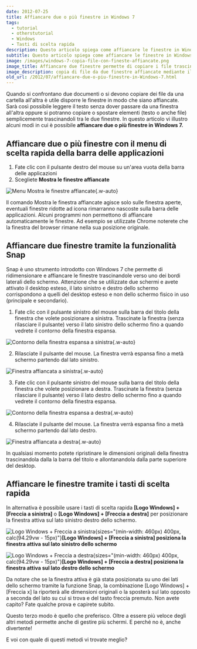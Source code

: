 ```yaml
---
date: 2012-07-25
title: Affiancare due o più finestre in Windows 7
tags:
  - tutorial
  - otherstutorial
  - Windows
  - Tasti di scelta rapida
description: Questo articolo spiega come affiancare le finestre in Windows 7. Vengono descritti l'affiancamento automatico tramite il menu della barra della applicazioni, la funzionalità Snap per affiancare due finestre e l'uso dei tasti di scelta rapida
subtitle: Questo articolo spiega come affiancare le finestre in Windows 7. Vengono descritti l'affiancamento automatico tramite il menu della barra della applicazioni, la funzionalità Snap per affiancare due finestre e l'uso dei tasti di scelta rapida
image: /images/windows-7-copia-file-con-fineste-affiancate.png
image_title: Affiancare due finestre permette di copiare i file trascinandoli da una finestra all'altra
image_description: copia di file da due finestre affiancate mediante il trascinamento della selezione
old_url: /2012/07/affiancare-due-o-piu-finestre-in-Windows-7.html
---
```


Quando si confrontano due documenti o si devono copiare dei file da una cartella all'altra è utile disporre le finestre in modo che siano affiancate. Sarà così possibile leggere il testo senza dover passare da una finestra all'altra oppure si potranno copiare o spostare elementi (testo o anche file) semplicemente trascinandoli tra le due finestre. In questo articolo vi illustro alcuni modi in cui è possibile **affiancare due o più finestre in Windows 7.**

## Affiancare due o più finestre con il menu di scelta rapida della barra delle applicazioni

1. Fate clic con il pulsante destro del mouse su un'area vuota della barra delle applicazioni
2. Scegliete **Mostra le finestre affiancate**

![Menu Mostra le finestre affiancate](/images/windows-mostra-finestre-affiancate.png "Tramite il menu della barra delle applicazioni è possibile affiancare le finestre aperte sul desktop"){.w-auto}

Il comando Mostra le finestra affiancate agisce solo sulle finestra aperte, eventuali finestre ridotte ad icona rimarranno nascoste sulla barra delle applicazioni. Alcuni programmi non permettono di affiancare automaticamente le finestre. Ad esempio se utilizzate Chrome noterete che la finestra del browser rimane nella sua posizione originale.

## Affiancare due finestre tramite la funzionalità Snap

Snap è uno strumento introdotto con Windows 7 che permette di ridimensionare e affiancare le finestre trascinandole verso uno dei bordi laterali dello schermo. Attenzione che se utilizzate due schermi e avete attivato il desktop esteso, il lato sinistro e destro dello schermo corrispondono a quelli del desktop esteso e non dello schermo fisico in uso (principale e secondario).

1. Fate clic con il pulsante sinistro del mouse sulla barra del titolo della finestra che volete posizionare a sinistra. Trascinate la finestra (senza rilasciare il pulsante) verso il lato sinistro dello schermo fino a quando vedrete il contorno della finestra espansa.

![Contorno della finestra espansa a sinistra](/images/windows-affiancare-finestra-a-sinistra-con-Snap.png "Trascinando la finestra verso sinistra compare la sagoma del contorno della finestra espansa"){.w-auto}

2. Rilasciate il pulsante del mouse. La finestra verrà espansa fino a metà schermo partendo dal lato sinistro.

![Finestra affiancata a sinistra](/images/windows-finestra-affiancata-a-sinistra-con-Snap.png "Rilasciando il pulsante del mouse la finestra sarà ridimensionata e affiancata a sinistra"){.w-auto}

3. Fate clic con il pulsante sinistro del mouse sulla barra del titolo della finestra che volete posizionare a destra. Trascinate la finestra (senza rilasciare il pulsante) verso il lato destro dello schermo fino a quando vedrete il contorno della finestra espansa.

![Contorno della finestra espansa a destra](/images/windows-affiancare-finestra-a-destra-con-Snap.png "Trascinando la finestra verso destra compare la sagoma del contorno della finestra espansa"){.w-auto}

4. Rilasciate il pulsante del mouse. La finestra verrà espansa fino a metà schermo partendo dal lato destro.

![Finestra affiancata a destra](/images/windows-finestra-affiancata-a-destra-con-Snap.png "Rilasciando il pulsante del mouse la finestra sarà ridimensionata e affiancata a destra"){.w-auto}

In qualsiasi momento potete ripristinare le dimensioni originali della finestra trascinandola dalla la barra del titolo e allontanandola dalla parte superiore del desktop.

## Affiancare le finestre tramite i tasti di scelta rapida

In alternativa è possibile usare i tasti di scelta rapida **[Logo Windows] + [Freccia a sinistra]** o **[Logo Windows] + [Freccia a destra]** per posizionare la finestra attiva sul lato sinistro destro dello schermo.

![Logo Windows + Freccia a sinistra](/images/logo-windows+freccia-sinistra.jpg "La combinazione di tasti [Logo Windows] + [Freccia a sinistra] posiziona la finestra attiva sul lato sinistro dello schermo"){sizes="(min-width: 460px) 400px, calc(94.29vw - 15px)"}**[Logo Windows] + [Freccia a sinistra] posiziona la finestra attiva sul lato sinistro dello schermo**

![Logo Windows + Freccia a destra](/images/logo-windows+freccia-destra.jpg "La combinazione di tasti [Logo Windows] + [Freccia a destra] posiziona la finestra attiva sul lato destro dello schermo"){sizes="(min-width: 460px) 400px, calc(94.29vw - 15px)"}**[Logo Windows] + [Freccia a destra] posiziona la finestra attiva sul lato destro dello schermo**

Da notare che se la finestra attiva è già stata posizionata su uno dei lati dello schermo tramite la funzione Snap, la combinazione [Logo Windows] + [Freccia x] la riporterà alle dimensioni originali o la sposterà sul lato opposto a seconda del lato su cui si trova e del tasto freccia premuto. Non avete capito? Fate qualche prova e capirete subito.

Questo terzo modo è quello che preferisco. Oltre a essere più veloce degli altri metodi permette anche di gestire più schermi. E perché no è, anche divertente!

E voi con quale di questi metodi vi trovate meglio?
